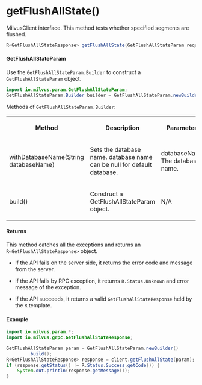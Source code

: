 # getFlushAllState()

MilvusClient interface. This method tests whether specified segments are flushed.

```java
R<GetFlushAllStateResponse> getFlushAllState(GetFlushAllStateParam requestParam);
```

#### GetFlushAllStateParam

Use the `GetFlushAllStateParam.Builder` to construct a `GetFlushAllStateParam` object.

```java
import io.milvus.param.GetFlushAllStateParam;
GetFlushAllStateParam.Builder builder = GetFlushAllStateParam.newBuilder();
```

Methods of `GetFlushAllStateParam.Builder`:

<table>
    <tr>
        <th><p>Method</p></th>
        <th><p>Description</p></th>
        <th><p>Parameters</p></th>
    </tr>
    <tr>
        <td><p>withDatabaseName(String databaseName)</p></td>
        <td><p>Sets the database name. database name can be null for default database.</p></td>
        <td><p>databaseName: The database name.</p></td>
    </tr>
    <tr>
        <td><p>build()</p></td>
        <td><p>Construct a GetFlushAllStateParam object.</p></td>
        <td><p>N/A</p></td>
    </tr>
</table>

#### Returns

This method catches all the exceptions and returns an `R<GetFlushAllStateResponse>` object.

- If the API fails on the server side, it returns the error code and message from the server.

- If the API fails by RPC exception, it returns `R.Status.Unknown` and error message of the exception.

- If the API succeeds, it returns a valid `GetFlushAllStateResponse` held by the `R` template.

#### Example

```java
import io.milvus.param.*;
import io.milvus.grpc.GetFlushAllStateResponse;

GetFlushAllStateParam param = GetFlushAllStateParam.newBuilder()
        .build();
R<GetFlushAllStateResponse> response = client.getFlushAllState(param);
if (response.getStatus() != R.Status.Success.getCode()) {
    System.out.println(response.getMessage());
}
```
